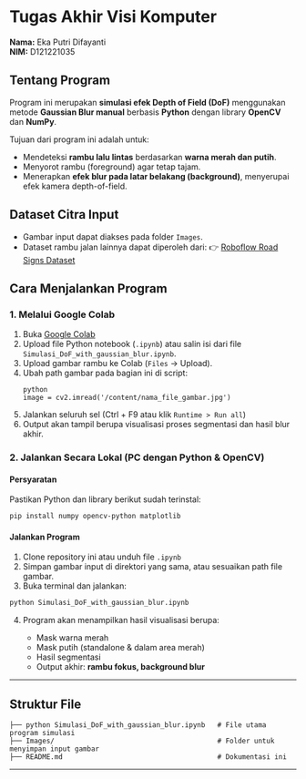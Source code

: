 # Tugas Akhir Visi Komputer

**Nama:** Eka Putri Difayanti  
**NIM:** D121221035

## Tentang Program

Program ini merupakan **simulasi efek Depth of Field (DoF)** menggunakan metode **Gaussian Blur manual** berbasis **Python** dengan library **OpenCV** dan **NumPy**.

Tujuan dari program ini adalah untuk:
- Mendeteksi **rambu lalu lintas** berdasarkan **warna merah dan putih**.
- Menyorot rambu (foreground) agar tetap tajam.
- Menerapkan **efek blur pada latar belakang (background)**, menyerupai efek kamera depth-of-field.


## Dataset Citra Input

- Gambar input dapat diakses pada folder `Images`.
- Dataset rambu jalan lainnya dapat diperoleh dari:
  👉 [Roboflow Road Signs Dataset](https://universe.roboflow.com/roboflow-100/road-signs-6ih4y)

## Cara Menjalankan Program

### **1. Melalui Google Colab**

1. Buka [Google Colab](https://colab.research.google.com/)
2. Upload file Python notebook (`.ipynb`) atau salin isi dari file `Simulasi_DoF_with_gaussian_blur.ipynb`.
3. Upload gambar rambu ke Colab (`Files` → Upload).
4. Ubah path gambar pada bagian ini di script:
   ```
   python
   image = cv2.imread('/content/nama_file_gambar.jpg')
6. Jalankan seluruh sel (Ctrl + F9 atau klik `Runtime > Run all`)
7. Output akan tampil berupa visualisasi proses segmentasi dan hasil blur akhir.


### **2. Jalankan Secara Lokal (PC dengan Python & OpenCV)**

#### Persyaratan

Pastikan Python dan library berikut sudah terinstal:

```bash
pip install numpy opencv-python matplotlib
```

#### Jalankan Program

1. Clone repository ini atau unduh file `.ipynb`
2. Simpan gambar input di direktori yang sama, atau sesuaikan path file gambar.
3. Buka terminal dan jalankan:

```bash
python Simulasi_DoF_with_gaussian_blur.ipynb
```

4. Program akan menampilkan hasil visualisasi berupa:

   * Mask warna merah
   * Mask putih (standalone & dalam area merah)
   * Hasil segmentasi
   * Output akhir: **rambu fokus, background blur**

---

## Struktur File

```
├── python Simulasi_DoF_with_gaussian_blur.ipynb   # File utama program simulasi
├── Images/                                        # Folder untuk menyimpan input gambar
├── README.md                                      # Dokumentasi ini
```

---
